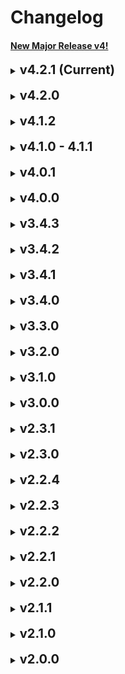# Changelog

#### [New Major Release v4!](#v4.0.0)

<details id="4.2.1">
<summary><b style="font-size: 20px;">v4.2.1 (Current)</b></summary>

- Fix a bug on `<LifecycleProgress>`, which on very specific cases, where the `--lifecycle-grid-row-number` css variable was not being changed when needed.
</details>
<br/>

<details id="4.2.0">
<summary><b style="font-size: 20px;">v4.2.0</b></summary>

Does not export `IconButton.js` from `@fluentui/react` anymore, since `<LifecycleProgress>` does not uses it anymore.
Added `@fluentui/react-icons` as a decency to reduce the final bundle size, primary caused the Icon button problem, so the component only import the needed icons.

- This is potentially a breaking change, but since the component no longer uses icon button, `leftScrollButtonStyles` and `rightScrollButtonStyles` types have change to `CSSProperties` instead of `IButtonStyles`.
    - This is better, since it's easier to configure and more flexible. (And lighter)
- Some general fixes to `<LifecycleProgress>` styles, which does not affect the component usage.
</details>
<br/>

<details id="4.1.2">
<summary><b style="font-size: 20px;">v4.1.2</b></summary>

- Fixed a bug on `<LifecycleProgress>` which, when the stages we're empty or null, the component would fail to render.
    - Please note that when your `stages` array is empty, is up to you to handle the UI of the component, since it's not possible to know what you want to show in that case, and a default UI would be misleading.
</details>
<br/>

<details id="v4.1.0">
<summary><b style="font-size: 20px;">v4.1.0 - 4.1.1</b></summary>

*Please note that a proper general documentation on Storybook of the changes in v4 is still in progress.*

This version fixes the previous mentioned problems which the `style.css` was being imported on every file, now it's only imported on the component which is being used(`<LifecycleProgress>`, `<Tooltip>` and `<StickerCard>`).

Please note that if import one of these components only using `import {} from 'trentim-react-sdk'`, you'll need to import the `style.css` file as well, as the following example:

```ts
//Styles will not be applied
import { Tooltip } from 'trentim-react-sdk';
//Styles will be applied
import { Tooltip } from 'trentim-react-sdk';
import 'trentim-react-sdk/dist/style.css';
//Styles will be applied
import { Tooltip } from 'trentim-react-sdk/Tooltip';
```

- Fixed a huge problem which `react-dom` was being imported on every component that uses any of `@fluentui/react` components.
- The `fieldName` prop from `TColumn<T>` (which is the type of the `columns` prop from `<GridView>`) will have the same value from the `key` prop and doesn't need to be passed anymore.
</details>
<br/>

<details id="v4.0.1">
<summary><b style="font-size: 20px;">v4.0.1</b></summary>

- Marked `onRenderItemColumn` from `IGridView` as optional again.
</details>
<br/>
<details id="v4.0.0">
<summary><b style="font-size: 20px;">v4.0.0</b></summary>

Many new changes in this release, with new styles and behaviors for previous components, removal of previous deprecated functions and components, structure change, how to use the library, and more.

A fully new documentation of all the features on storybook will be available **as soon as possible**.

The library is now fully tree-shakable, so you can import only the functionalities you need, this can result on smaller bundle sizes.
You can also import everything from `trentim-react-sdk`, but this is not recommended since it can result on some side effects.

Every component can be individually imported, similar to how it was on v1. this means that you should import functionalities like this:

~~Note: There is a known problem where all the components are importing the `styles.css` as well, this will be fixed~~ (Fixed on 4.1.1)

```ts dark
import {IFrame} from 'trentim-react-sdk/IFrame';
import {ConditionalWrapper} from 'trentim-react-sdk/ConditionalWrapper';
import {Tooltip} from 'trentim-react-sdk/Tooltip';
import {GridView} from 'trentim-react-sdk/GridView';
import {StickerCard} from 'trentim-react-sdk/StickerCard';
import {LifecycleProgress} from 'trentim-react-sdk/LifecycleProgress';
import { /*Some hook*/ } from 'trentim-react-sdk/hooks';
import { /*Some utility function*/ } from 'trentim-react-sdk/helpers';
import { /*Some decorator*/ } from 'trentim-react-sdk/decorators';
//Prefer import type, since there's no implementation on this folder.
import type {/*A type or interface*/} from 'trentim-react-sdk/models';
```

#### Breaking Changes
- The library does not use `styled-components` anymore on it's components (`<LifecycleProgress>`, `<Tooltip>` and `<StickerCard>`), instead everything was remade to purely use only CSS (SASS) and JavaScript only. This change was made to reduce the bundle size of the library, and to make it more flexible to use on other projects, since `styled-components` is not our design of styling implementation.


- Removed all features marked as deprecated in previous versions, this includes:
    - `<Card>` component was removed, and all it's reference on the `<GridView/>` component, such as `renderAs` and other card related props. 
    - `<UploadButton>` component was removed, please use the `useFileUpload` hook instead if necessary.
    - `CacheHandler` class was removed, since it was deprecated and not used anymore.
    - `getMimeType` method from `ConverterOptions` and the references to `IMimeConverter` on the class was removed.
    - The `SPFxUtils` class was removed, **but** the method `registerLiveReload` is still available as a standalone function.
    - The `FileUtils` class was removed, **but all** the methods is still available as standalone functions, although none of they uses the references to `IMimeConverter` anymore.
    - The `Utils` class was removed, **but all** the methods is still available as standalone functions.
    - `useEscape`, `useRefWithCallback` and `useEvent` hooks were removed, none of them had a real use. (And `useEvent` is not supposed to be implemented by this library).
    - Many props from `<LifecycleProgress>` was removed/changed, please view the component docs for more info.
    - All the interfaces related to these removed features were removed as well.

    
    (See more about the standalone functions on `Helper` docs on Storybook.)

- Many visual changes were made for the `<LifecycleProgress>` component, resulting in a more modern and clean look.
    - The interface `ILifecycleProgressProps` was changed, please view the component docs for more info.
    - The component no longer uses scrolling feature (So no longer importing `useIsOverflow`), now the stages are changed by 
    clicking on the arrows on the sides of the component.
    - The component focus on our internal company design philosophy, this does not mean that it's not customizable.
- `onRenderCustomComponent` prop from `IGridView` was renamed to `onRenderCustomRow`.
- `classNames` prop from `IStickerCardProps` was marked as deprecated, and will be removed in the next major release.
</details>
<br/>

<details id="v3.4.3">
<summary><b style="font-size: 20px;">v3.4.3</b></summary>

- Fixed `<LifecycleProgress/>` `indicatorColor` background-color to not be applied on fluentui `<Icon/>` background.
</details>
<br/>

<details id="v3.4.2">
<summary><b style="font-size: 20px;">v3.4.2</b></summary>

- When the `<StickerCard/>` is rendered with `isEditModeEnabled={true}`, only the new added stickers are going to have the TextField opened by default, pre-loaded `stickers` from state doesn't have the TextField opened by default.
- Added a new **`readonly`** property to `IStickerItem<T>` named `renderedOnce` which is going to be set to `true` when the sticker is added for the first time, this property should not be changed, and `onBeforeAddSticker` will just ignore modifications on it.
- With that, `onBeforeAddSticker` signature ype now omits `renderedOnce` property.
</details>
<br/>

<details id="v3.4.1">
<summary><b style="font-size: 20px;">v3.4.1</b></summary>

- Fixed the style of `<LifecycleProgress>` stage when it's completed, increasing it's size and correcting it's color.
</details>
<br/>

<details id="v3.4.0">
<summary><b style="font-size: 20px;">v3.4.0</b></summary>

This release adds a new component `<StickerCard>`, which is going to be the only card component on the future, and making `<Card />` deprecated. And talking about depreciation, some features were also marked as deprecated, and will be removed in the next major release.
    
- Fixed the bug where the `<LifecycleProgress>` prop types was not being shown when using the component.
- Added a new component called `<StickerCard>`, please wait for our new Storybook page about this component with it's documentation.
    - Maybe there will be some tiny changes on the hotfix releases.
- `SPFxUtils` class has been marked as deprecated, due to the lack of real motive of being a separated class and the only thing used being the `registerLiveReload` method (Which is still going to exist as a isolated function).
- `Utils.getSearchParamsAsObject` now logs when an error occurs while parsing the search params.

For the moment there are not documentation for the new card component, but it will be added soon.
</details>
<br/>

<details id="v3.3.0">
<summary><b style="font-size: 20px;">v3.3.0</b></summary>

This is a minor release that focus on fixing the `<Tooltip>` component bugs related to it's direction, so now it basically works as expected.
- Added a optional property to `<Tooltip>` called `enableParentOverflow`, which is **not** recommended to be set to `true`, only if you **truly** need that to occurs.
- Added a better documentation and examples to the `Utils` class methods.
- The `fieldName` overwritten property from `<GridView>` has been marked as deprecated, and the component no longer uses it anywhere.
- Changed `<Tooltip>` z-index from `1` to `9999`.
- General fixes and changes to the `<Tooltip>` component.
</details>
<br/>

<details id="v3.2.0">
<summary><b style="font-size: 20px;">v3.2.0</b></summary>

- Reduced the bundle size of the package, removing the unnecessary flunetui components from the final bundle, and not being lazy loaded anymore.
- Added a new hook called `useFileUpload`, please read the documentation on the storybook page for more details.
- The `direction` property from the `Tooltip` component does not support an enum anymore, instead it uses the raw string literals. (Since it was the same values)
- Some functionalities has been marked as deprecated, since they are going to be removed in the next major version. These are the deprecated functionalities:
    - UploadButton - Use the new hook `useFileUpload` instead, it's way more generic and works with any element.
    - useEscape - This hook wasn't very useful.
    - useEvent - Since this is going to be a official React Hook in the future, with way more advanced logic, we won't provide an basic version anymore.
    - useRefWithCallback - This hook wasn't very useful and may be considered an 'anti-pattern'.
    - The property `renderAs` from `GridView` is also going to be marked, but since it is not optional, it's not marked as deprecated yet.
- The parameter `manifest` from `SPFxUtils.registerLiveReload` type is now an `IBaseManifest` interface.
- Fixed the missing option in `ICacheOptions` `dateType` property.
</details>
<br/>

<details id="v3.1.0">
<summary><b style="font-size: 20px;">v3.1.0</b></summary>

This versions is an extension of the previous version minor fixes that are were all focused on `<LifeCycleProgress>` tiny fixes related to dynamic height due to the scroll behavior.
The difference is that the property `textColor` from `ILifecycleProgressProps` has been removed in order to provide a full customization to the span element with `stageTextStyle`.
</details>
<br/>

<details id="v3.0.0">
<summary><b style="font-size: 20px;">v3.0.0</b></summary>

This new major version focus on some aspects from the last previous released component `<LifecycleProgress>`, breaking name changes from some API methods, a new React hook, new types and some fixes.
Please view the storybook for more details of the new added features.

##### Breaking Changes
- The class `WebpartUtils` has been renamed to `SPFxUtils`, since it makes more sense, and more functionalities focused on the SPFx implementation can be added. Although the name change, no method has been changed for now.
- The name of the method `getNestedObject` from `Utils` has been renamed to `getDeepValue`, to be more concise with the name of the other methods `getDeepKeys` and `setDeepValue`.
- The properties `columnsHeight`, `containerHeight`, `gridTemplateColumn` and `infoColumnMaxWidth` from `<LifecycleProgress>` component has been removed.

##### Changes and Additions
- The stages items from `<LifecycleProgress>` no longer use the column grid layout for it's second column, now it's a flex layout where the columns grows in just one direction/row, and with a scroll if necessary.
- The optional `leftColumnHeight`, `rightColumnHeight`, `infoColumnWidth`, `stageMinWidth` and `stageHeight` properties added to the `ILifecycleProgressProps` interface.
- Adaptable height of the `<LifecycleProgress>` when the scroll is necessary.
- Two new utility types have been added: `CSSSizeUnit` and `CSSNumberFormat`, which both are used internally on `ILifecycleProgressProps`.
- A new custom React hooks called `useIsOverflow` has been added. Which can be used to determine whether an element is being overflowed or not.
- Fixed the problem from the method `getSearchParamsAsObject` from the `Utils` class where the values of the keys were being lowercased instead of the actual keys.
</details>
<br/>

<details id="v2.3.1">
<summary><b style="font-size: 20px;">v2.3.1</b></summary>

- Fixed the dumbest mistake of `2.3.0`, where the method `getSearchParamsAsObject` didn't return.
</details>
<br/>

<details id="v2.3.0">
<summary><b style="font-size: 20px;">v2.3.0</b></summary>

- Added a new utility method `getSearchParamsAsObject` to the `Utils` class.
</details>
<br/>

<details id="v2.2.4">
<summary><b style="font-size: 20px;">v2.2.4</b></summary>

- Added a new property to the `<GridView>` component: `leftHeaderSpace` inside `headerOptions`, which is a `React.ReactNode` element that can be placed on the left side of the header, using the previous free space from the header.
</details>
<br/>

<details id="v2.2.3">
<summary><b style="font-size: 20px;">v2.2.3</b></summary>

- The same fix from the previous version, with the value also being changed to inactive indicators.
</details>
<br/>

<details id="v2.2.2">
<summary><b style="font-size: 20px;">v2.2.2</b></summary>

- Changed the size of the indicator from `LifecycleProgress` from 24px to 20px, removing the unnecessary border when the stage is not active.
</details>
<br/>

<details id="v2.2.1">
<summary><b style="font-size: 20px;">v2.2.1</b></summary>

- Fixed a bug, where the progress bar color from `LifecycleProgress` was using the `stageBgColor` property instead of the `indicatorColor` property.
</details>
<br/>

<details id="v2.2.0">
<summary><b style="font-size: 20px;">v2.2.0</b></summary>

- Fixed the `react` and `react-dom` dependencies to correctly use `^16.9.0` by default, which the core library uses, changing to the classic `jsxRuntime` on vite.
</details>
<br/>

<details id="v2.1.1">
<summary><b style="font-size: 20px;">v2.1.1</b></summary>

- Fixed how `LifecycleProgress` renders the keys from it's children.
</details>
<br/>

<details id="v2.1.0">
<summary><b style="font-size: 20px;">v2.1.0</b></summary>

- Created a new component called `LifecycleProgress`, in which it was used and implemented in a non-generic way internally in our company, and now is public and generic.
Please view the documentation for more information.
</details>
<br/>

<details id="v2.0.0">
<summary><b style="font-size: 20px;">v2.0.0</b></summary>

Although this is a major release, not many aspects from functionalities have changed.
The main goal of this release is to change the internal way of how the library is bundled and structured, 
changing from all the complicated and manual webpack4 configuration to a simple and easy to use configuration using `vite`, from both the library itself and the development/test environment.
With an easy to deploy, test and way faster build process, it will be a lot easier for us to maintain the library.

To import all the functionalities of the library, you only need to import from the library itself, and not the `dist` folder anymore:
```ts
    import {GridView, Utils} from 'trentim-react-sdk';
```

#### Changes:
- All the utilities types are now exported from the `bakutils-types` module, which is a separate package.
- All the imports now comes from `trentim-react-sdk` only.
- The way how files are bundled is now changed to use `vite` instead of `webpack4` boilerplate from `dyna-ts-react-module-boilerplate`.
- For now, the storybook documentation doesn't support automatically generated types from the components, but it will be re-added soon.
</details>
<br/>